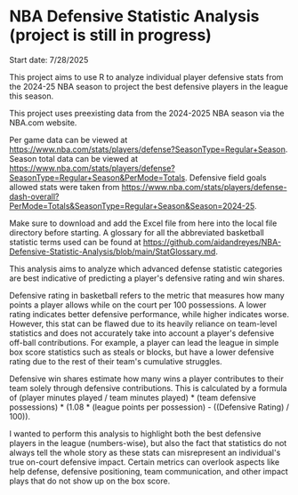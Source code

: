 # NBA Defensive Statistic Analysis (project is still in progress)

Start date: 7/28/2025

This project aims to use R to analyze individual player defensive stats from the 2024-25 NBA season to project the best defensive players in the league this season. 

This project uses preexisting data from the 2024-2025 NBA season via the NBA.com website.

Per game data can be viewed at https://www.nba.com/stats/players/defense?SeasonType=Regular+Season. 
Season total data can be viewed at https://www.nba.com/stats/players/defense?SeasonType=Regular+Season&PerMode=Totals. 
Defensive field goals allowed stats were taken from https://www.nba.com/stats/players/defense-dash-overall?PerMode=Totals&SeasonType=Regular+Season&Season=2024-25.

Make sure to download and add the Excel file from here into the local file directory before starting. A glossary for all the abbreviated basketball statistic terms used can be found at https://github.com/aidandreyes/NBA-Defensive-Statistic-Analysis/blob/main/StatGlossary.md.

This analysis aims to analyze which advanced defense statistic categories are best indicative of predicting a player's defensive rating and win shares.

Defensive rating in basketball refers to the metric that measures how many points a player allows while on the court per 100 possessions. A lower rating indicates better defensive performance, while higher indicates worse. However, this stat can be flawed due to its heavily reliance on team-level statistics and does not accurately take into account a player's defensive off-ball contributions. For example, a player can lead the league in simple box score statistics such as steals or blocks, but have a lower defensive rating due to the rest of their team's cumulative struggles.

Defensive win shares estimate how many wins a player contributes to their team solely through defensive contributions. This is calculated by a formula of (player minutes played / team minutes played) * (team defensive possessions) * (1.08 * (league points per possession) - ((Defensive Rating) / 100)).

I wanted to perform this analysis to highlight both the best defensive players in the league (numbers-wise), but also the fact that statistics do not always tell the whole story as these stats can misrepresent an individual's true on-court defensive impact. Certain metrics can overlook aspects like help defense, defensive positioning, team communication, and other impact plays that do not show up on the box score.
